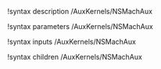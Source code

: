 !syntax description /AuxKernels/NSMachAux

!syntax parameters /AuxKernels/NSMachAux

!syntax inputs /AuxKernels/NSMachAux

!syntax children /AuxKernels/NSMachAux
